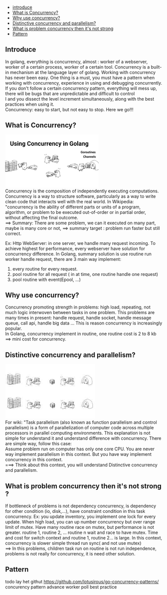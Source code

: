 - [introduce](#introduce)
- [What is Concurrency?](#WhatIsConcurrency?)
- [Why use concurrency?](#WhyUseConcurrency?)
- [Distinctive concurrency and parallelism?](#DistinctiveConcurrencyAndParallelism?)
- [What is problem concurrency then it's not strong](#WhatsIsProblemConcurrencyThenIt'sNotStrong?)
- [Pattern](#Pattern)


## Introduce <a name="introduce"></a>
In golang, everything is concurrency, almost : worker of a webserver, worker of a certain process, worker of a certain tool. Concurrency is a built-in mechanism at the language layer of golang. Working with concurrency has never been easy. One thing is a must, you must have a pattern when working with concurrency, experience in using and debugging concurrently. If you don't follow a certain concurrency pattern, everything will mess up, there will be bugs that are unpredictable and difficult to control </br>
I and you dissect the level increment simultaneously, along with the best practices when using it. </br>
Concurrency:  easy to start, but not easy to stop. Here we go!!! </br>

## What is Concurrency? <a name="WhatIsConcurrency"></a>
 ![](img/concurrency_define.png) </br>
 Concurrency is the composition of independently executing computations. Concurrency is a way to structure software, particularly as a way to write clean code that interacts well with the real world. In Wikipedia: "concurrency is the ability of different parts or units of a program, algorithm, or problem to be executed out-of-order or in partial order, without affecting the final outcome. </br>
 ==> Summary: There are some problem, we can it executed on many part, maybe is many core or not, ==> summary target : problem run faster but still correct.

Ex: Http WebServer: in one server, we handle many request incoming. To achieve highest for performance, every webserver have solution for concurrency difference. In Golang, summary solution is use routine run worker handle request, there are 3 main way implement: </br>
   1) every routine for every request. </br>
   2) pool routine for all request ( in at time, one routine handle one request) </br>
   3) pool routine with event(Epool, ...) </br>

## Why use concurrency? <a name="WhyUseConcurrency?"></a>
 Concurrency promoting strength in problems: high load, repeating, not much logic interwoven between tasks in one problem. This problems are many times in present: handle request, handle socket, handle message queue, call api, handle big data ... This is reason concurrency is increasingly popular. </br>
 In Golang, concurrency implement in routine, one routine cost is 2 to 8 kb ==> mini cost for concurrency. </br>


## Distinctive concurrency and parallelism?  <a name="DistinctiveConcurrencyAndParallelism?"></a>
 ![](img/parallelism.png) </br>
 For wiki: "Task parallelism (also known as function parallelism and control parallelism) is a form of parallelization of computer code across multiple processors in parallel computing environments. This explanation is not simple for understand it and understand difference with concurrency. There are simple way, follow this case: </br>
    Assume problem run on computer has only one core CPU. You are never way implement parallelism in this context. But you have way implement concurrency in this context. </br>
 ===>    Think about this context, you will understand Distinctive concurrency and parallelism. </br>


## What is problem concurrency then it's not strong ?  <a name="WhatsIsProblemConcurrencyThenIt'sNotStrong?"></a>
  If bottleneck of problems is not dependency concurrency, is dependency for other condition (io, disk,...), have constraint condition in this task concurrency. Ex: you update inventory, you implement one lock for every update. When high load, you can up number concurrency but over range limit of mutex. Have many routine race on mutex, but performance is not greater. routine 1, routine 2, ... routine n wait and race to have mutex. Time and cost for switch context and routine 1, routine 2... is large. In this context, concurrency is slower simple thread run sync( and not use mutex) </br>
==> In this problems, children task run on routine is not run independence, problems is not really for concurrency, it is need other solution. </br>

## Pattern  <a name="Pattern"></a>

todo lay het githut https://github.com/lotusirous/go-concurrency-patterns/
concurency pattern advance
worker poll best practice